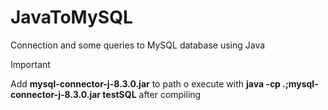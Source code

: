 # JavaToMySQL
Connection and some queries to MySQL database using Java

> [!IMPORTANT]
> Add **mysql-connector-j-8.3.0.jar** to path o execute with **java -cp .;mysql-connector-j-8.3.0.jar testSQL** after compiling
